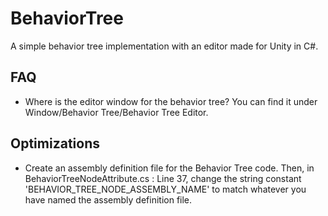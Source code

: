 # BehaviorTree
A simple behavior tree implementation with an editor made for Unity in C#.

## FAQ
* Where is the editor window for the behavior tree?
You can find it under Window/Behavior Tree/Behavior Tree Editor.

## Optimizations
* Create an assembly definition file for the Behavior Tree code. Then, in BehaviorTreeNodeAttribute.cs : Line 37, change the string constant 'BEHAVIOR_TREE_NODE_ASSEMBLY_NAME' to match whatever you have named the assembly definition file.
